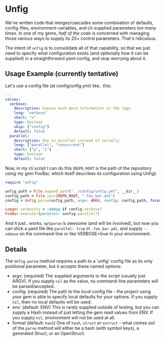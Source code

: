 # Unfig

We've written code that merges/cascades some combination of defaults, config-files,
environment-variables, and cli-supplied parameters *too many times*. In one of my
gems, _half of the code_ is concerned with managing those various ways to supply
its 20+ control parameters. That's ridiculous.

The intent of `unfig` is to consolidate all of that capability, so that we
just need to specify what configuration exists (and optionally how it can be
supplied) in a straightforward yaml config, and stop worrying about it.

## Usage Example (currently tentative)

Let's use a config file (at config/unfig.yml) like.. this:

```yaml
---
values:
  verbose:
    description: Expose much more information in the logs
    long: "verbose"
    short: "v"
    type: boolean
    skip: ["config"]
    default: false
  parallel:
    description: Run in parallel instead of serially
    long: ["parallel", "concurrent"]
    short: ["p", "c"]
    type: boolean
    default: false
```

Now, in my cli script I can do this (`REPO_ROOT` is the path of the repository _using_
my gem FooBar, which itself describes its configuration using Unfig):

```ruby
require "unfig"

unfig_path = File.expand_path("../config/unfig.yml", __dir__)
config_path = File.join(REPO_ROOT, ".foo_bar.yml")
config = Unfig.parse(unfig_path, argv: ARGV, config: config_path, format: :struct)

Logger.verbosity = :debug if config.verbose?
FooBar.execute!(parallel: config.parallel?)
```

And it just.. works. `optparse` is _awesome_ (and will be involved), but now you
can stick a yaml file like `parallel: true` in `.foo_bar.yml`, and supply `--vebose`
on the command-line or like VERBOSE=true in your environment.

## Details

The `Unfig.parse` method requires a path to a 'unfig' config file as its
only positional parameter, but it accepts these named options:

* argv: (required) The supplied arguments to the script (usually just ARGV).
  If you supply `nil` as the value, no command-line parameters will be
  parsed/accepted.
* config: (required) The path to the _local_ config file - the project using
  *your gem* is able to specify local defaults for *your* options. If you
  supply `nil`, then no local defaults will be used.
* env: (default: ENV) This is rarely supplied outside of testing, but you can
  supply a Hash instead of just letting the gem read values from ENV. If you
  supply `nil`, environment will not be used at all.
* format (default: `hash`) One of `hash`, `struct` or `ostruct` - what comes
  _out_ of the `parse` method will either be a hash (with symbol keys), a
  generated Struct, or an OpenStruct.
